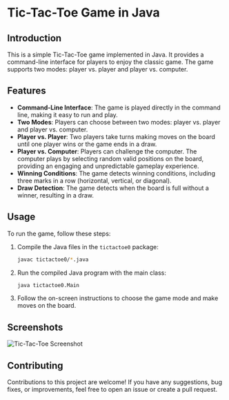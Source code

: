 # Tic-Tac-Toe Game in Java

## Introduction

This is a simple Tic-Tac-Toe game implemented in Java. It provides a command-line interface for players to enjoy the classic game. The game supports two modes: player vs. player and player vs. computer.

## Features

- **Command-Line Interface**: The game is played directly in the command line, making it easy to run and play.
- **Two Modes**: Players can choose between two modes: player vs. player and player vs. computer.
- **Player vs. Player**: Two players take turns making moves on the board until one player wins or the game ends in a draw.
- **Player vs. Computer**: Players can challenge the computer. The computer plays by selecting random valid positions on the board, providing an engaging and unpredictable gameplay experience.
- **Winning Conditions**: The game detects winning conditions, including three marks in a row (horizontal, vertical, or diagonal).
- **Draw Detection**: The game detects when the board is full without a winner, resulting in a draw.

## Usage

To run the game, follow these steps:

1. Compile the Java files in the `tictactoe0` package:

   ```bash
   javac tictactoe0/*.java
   ```

2. Run the compiled Java program with the main class:

   ```bash
   java tictactoe0.Main
   ```

3. Follow the on-screen instructions to choose the game mode and make moves on the board.

## Screenshots

![Tic-Tac-Toe Screenshot]([path/to/your/screenshot.png](https://drive.google.com/file/d/1eEa68zxmoV37v2fv3o0VOUKgPWpfXu-H/view?usp=sharing))

## Contributing

Contributions to this project are welcome! If you have any suggestions, bug fixes, or improvements, feel free to open an issue or create a pull request.


